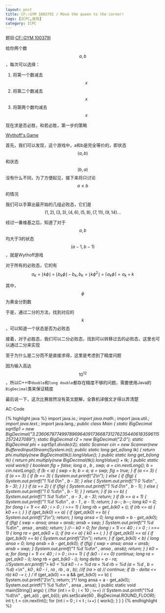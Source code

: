 ```yaml
---
layout: post
title: CF::GYM 100379I / Move the queen to the corner!
tags: [ICPC,游戏]
category: ICPC
---
```


题目:[CF::GYM 100379I](http://codeforces.com/gym/100379/attachments/download/2370/2014-zimnyaya-shkola-po-programmirovaniu-harkov-dyen-6-n-bondaryenko-vysshaya-liga-en.pdf)

给你两个数$$a , b$$，每次可以选择：

1. 将第一个数减去$$x$$
2. 将第二个数减去$$x$$
3. 将第两个数均减去$$x$$

现在求是否必胜，和若必胜，第一步的策略

[Wythoff's Game](https://en.wikipedia.org/wiki/Wythoff%27s_game)

首先，我们可以发现，这个游戏中，a和b是完全等价的，即状态$$(a,b)$$和状态$$(b,a)$$没有什么不同，为了方便起见，接下来将只讨论$$a\le b$$的情况

我们可以手算出最开始的几组必败态，它们是$$(1,2),(3,3),(4,6),(5,8),(7,11),(9,14)\ldots$$

经过一番维基之后，知道了对于$$a,b$$均大于3的状态$$(a-1,b-1)$$，就是Wythoff游戏

对于所有的必败态，它的有$$a_k = \lfloor k \phi \rfloor = \lfloor b_k \phi \rfloor -b_k , b_k = \lfloor k \phi^2 \rfloor = \lceil a_k \phi \rceil = a_k + k$$

其中，$$\phi$$为黄金分割数

于是，通过二分的方法，找到对应的$$k$$，可以知道一个状态是否为必败态

接着，对于必胜态，我们可以二分必败态，找到可以转移过去的必败态，这里也可以通过二分来实现

至于为什么是二分而不是直接求得，这里是考虑到了精度问题

因为输入高达$$10^{12}$$，所以C++中`double`和`long double`都存在精度不够的问题，需要使用Java的`BigDecimal`类来保证精度

最后说一下，这次比赛居然没有英文题解，全靠机译俄文才得以弄清楚

AC-Code

{% highlight java %}
import java.io.*;
import java.math.*;
import java.util.*;
import java.text.*;
import java.lang.*;
public class Main {
    static BigDecimal sqrt5p1 = new BigDecimal("3.23606797749978969640917366873127623544061835961152572427089");
	static BigDecimal r2 = new BigDecimal("2.0");
	static BigDecimal phi = sqrt5p1.divide(r2);
	static Scanner cin = new Scanner(new BufferedInputStream(System.in));
	public static long get_a(long tk) {
		return phi.multiply(new BigDecimal(tk)).longValue();
	}
	public static long get_b(long tk) {
		return phi.multiply(new BigDecimal(tk)).longValue() + tk;
	}
	public static void work() {
		boolean flg = false;
		long a , b , swp;
		a = cin.nextLong();
		b = cin.nextLong();
		if (b < a) {
			swp = b;
			b = a;
			a = swp;
			flg = true;
		}
		if (a <= 3) {
			if (a == 3) {
				if (b == 3) {
					System.out.printf("2\n");
				} else {
					if (flg) {
						System.out.printf("1 %d 0\n" , b - 3);
					} else {
						System.out.printf("1 0 %d\n" , b - 3);
					}
				}
			}
			if (a == 2) {
				if (flg) {
					System.out.printf("1 %d 0\n" , b - 1);
				} else {
					System.out.printf("1 0 %d\n" , b - 1);
				}
			}
			return;
		}
		if (a == b) {
			System.out.printf("1 %d %d\n" , a - 3 , a - 3);
			return;
		}
		if (b == a + 1) {
			System.out.printf("1 %d %d\n" , a - 1 , a - 1);
			return;
		}
		a--;
		b--;
		long k0 = 0;
		for (long i = 1l << 40 ; i > 0 ; i >>= 1) {
			long rb = get_b(k0 + i);
			if (rb <= a) {
				k0 += i;
			}
		}
		if (get_b(k0) == a) {
			if (get_a(k0) == b) {
				System.out.printf("2\n");
				return;
			}
			long ansa = 0;
			long ansb = b - get_a(k0);
			if (flg) {
				swp = ansa;
				ansa = ansb;
				ansb = swp;
			}
			System.out.printf("1 %d %d\n" , ansa , ansb);
			return;
		}
		//--
		k0 = 0;
		for (long i = 1l << 40 ; i > 0 ; i >>= 1) {
			long ra = get_a(k0 + i);
			if (ra <= a) {
				k0 += i;
			}
		}
		if (get_a(k0) == a) {
			if (get_b(k0) == b) {
				System.out.printf("2\n");
				return;
			}
			if (get_b(k0) < b) {
				long ansa = 0;
				long ansb = b - get_b(k0);
				if (flg) {
					swp = ansa;
					ansa = ansb;
					ansb = swp;
				}
				System.out.printf("1 %d %d\n" , ansa , ansb);
				return;
			}
		}
		k0 = a;
		for (long i = 1l << 40 ; i > 0 ; i>>= 1) {
			if (k0 - i <= 0)
				continue;
			long ra = get_a(k0 - i);
			long rb = get_b(k0 - i);
			long delta = a - ra;
			//System.err.printf("> k0 = %d k0 - i = %d ra = %d rb = %d (a = %d , b = %d) <\n" , k0 , k0 - i , ra , rb , a , b);
			//if (ra > a)
			//	continue;
			if (b - delta <= rb)
				k0 -= i;
		}
		/*
		if (get_a(k0) == a && get_b(k0) == b) {
			System.out.printf("2\n");
			return;
		}*/
		long ansa = a - get_a(k0);
		System.out.printf("1 %d %d\n" , ansa , ansa);
	}
	public static void main(String[] args) {
		//for (int i = 0 ; i < 10 ; i++)
		//	System.out.printf("(%d %d)\n" , get_a(i) , get_b(i));
		phi.setScale(60 , BigDecimal.ROUND_FLOOR);
		int t;
		t = cin.nextInt();
		for (int i = 0 ; i < t ; i++) {
			work();
		}
	}
}
{% endhighlight %}

